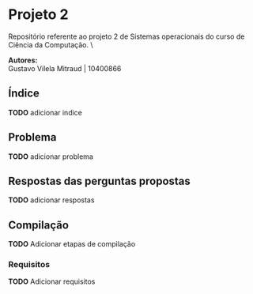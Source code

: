 # Projeto 2 

Repositório referente ao projeto 2 de Sistemas operacionais do curso de Ciência da Computação. \

**Autores:**\
Gustavo Vilela Mitraud | 10400866

## Índice

**TODO** adicionar indice

## Problema 

**TODO** adicionar problema 

## Respostas das perguntas propostas

**TODO** adicionar respostas 

## Compilação

**TODO** Adicionar etapas de compilação 

### Requisitos

**TODO** Adicionar requisitos


